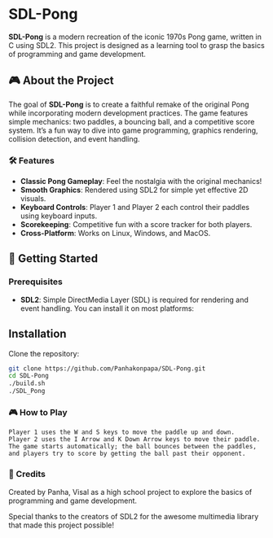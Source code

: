 # SDL-Pong

**SDL-Pong** is a modern recreation of the iconic 1970s Pong game, written in C using SDL2. This project is designed as a learning tool to grasp the basics of programming and game development.

## 🎮 About the Project

The goal of **SDL-Pong** is to create a faithful remake of the original Pong while incorporating modern development practices. The game features simple mechanics: two paddles, a bouncing ball, and a competitive score system. It’s a fun way to dive into game programming, graphics rendering, collision detection, and event handling.

### 🛠️ Features
- **Classic Pong Gameplay**: Feel the nostalgia with the original mechanics!
- **Smooth Graphics**: Rendered using SDL2 for simple yet effective 2D visuals.
- **Keyboard Controls**: Player 1 and Player 2 each control their paddles using keyboard inputs.
- **Scorekeeping**: Competitive fun with a score tracker for both players.
- **Cross-Platform**: Works on Linux, Windows, and MacOS.

## 🚀 Getting Started

### Prerequisites
- **SDL2**: Simple DirectMedia Layer (SDL) is required for rendering and event handling. You can install it on most platforms:
## Installation

Clone the repository:

```bash
git clone https://github.com/Panhakonpapa/SDL-Pong.git
cd SDL-Pong
./build.sh
./SDL_Pong
```
### 🎮 How to Play

    Player 1 uses the W and S keys to move the paddle up and down.
    Player 2 uses the I Arrow and K Down Arrow keys to move their paddle.
    The game starts automatically; the ball bounces between the paddles, and players try to score by getting the ball past their opponent.

### 📝 Credits

Created by Panha, Visal as a high school project to explore the basics of programming and game development.

Special thanks to the creators of SDL2 for the awesome multimedia library that made this project possible!
